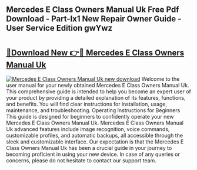 ## Mercedes E Class Owners Manual Uk Free Pdf Download - Part-Ix1 New Repair Owner Guide - User Service Edition gwYwz

# <h2><a href="http://cf22580.oget.top/?id=Mercedes+E+Class+Owners+Manual+Uk">🔗Download New 👉🔴 Mercedes E Class Owners Manual Uk</a></h2>

[![Mercedes E Class Owners Manual Uk new download](https://i.imgur.com/5g1atiW.png)](http://cf22580.oget.top/?id=Mercedes+E+Class+Owners+Manual+Uk)
Welcome to the user manual for your newly obtained Mercedes E Class Owners Manual Uk. This comprehensive guide is intended to help you become an expert user of your product by providing a detailed explanation of its features, functions, and benefits. You will find clear instructions for installation, usage, maintenance, and troubleshooting. Operating Instructions for Beginners This guide is designed for beginners to confidently operate your new Mercedes E Class Owners Manual Uk. Mercedes E Class Owners Manual Uk advanced features include image recognition, voice commands, customizable profiles, and automatic backups, all accessible through the sleek and customizable interface. Our expectation is that the Mercedes E Class Owners Manual Uk has been a crucial guide in your journey to becoming proficient in using your new device. In case of any queries or concerns, please do not hesitate to contact our support team.
